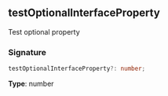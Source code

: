 ## testOptionalInterfaceProperty

Test optional property

<a id="testoptionalinterfaceproperty-signature"></a>

### Signature

```typescript
testOptionalInterfaceProperty?: number;
```

**Type**: number
